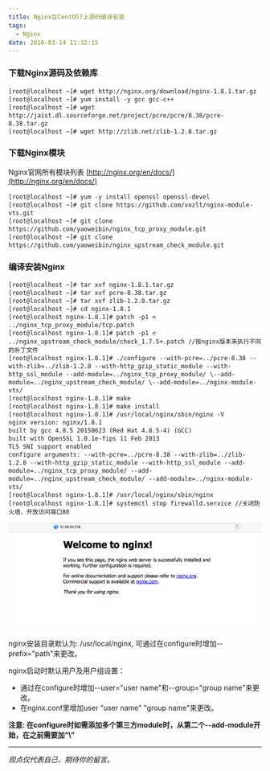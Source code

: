 ```yaml
---
title: Nginx在CentOS7上源码编译安装
tags:
  - Nginx
date: 2016-03-14 11:32:15
---
```

### 下载Nginx源码及依赖库
```
[root@localhost ~]# wget http://nginx.org/download/nginx-1.8.1.tar.gz
[root@localhost ~]# yum install -y gcc gcc-c++
[root@localhost ~]# wget http://jaist.dl.sourceforge.net/project/pcre/pcre/8.38/pcre-8.38.tar.gz
[root@localhost ~]# wget http://zlib.net/zlib-1.2.8.tar.gz
```
### 下载Nginx模块
Nginx官网所有模块列表  [http://nginx.org/en/docs/](http://nginx.org/en/docs/)
```
[root@localhost ~]# yum -y install openssl openssl-devel
[root@localhost ~]# git clone https://github.com/vozlt/nginx-module-vts.git 
[root@localhost ~]# git clone https://github.com/yaoweibin/nginx_tcp_proxy_module.git
[root@localhost ~]# git clone https://github.com/yaoweibin/nginx_upstream_check_module.git
```
### 编译安装Nginx
```
[root@localhost ~]# tar xvf nginx-1.8.1.tar.gz
[root@localhost ~]# tar xvf pcre-8.38.tar.gz
[root@localhost ~]# tar xvf zlib-1.2.8.tar.gz
[root@localhost ~]# cd nginx-1.8.1
[root@localhost nginx-1.8.1]# patch -p1 < ../nginx_tcp_proxy_module/tcp.patch
[root@localhost nginx-1.8.1]# patch -p1 < ../nginx_upstream_check_module/check_1.7.5+.patch //按nginx版本来执行不同的补丁文件
[root@localhost nginx-1.8.1]# ./configure --with-pcre=../pcre-8.38 --with-zlib=../zlib-1.2.8 --with-http_gzip_static_module --with-http_ssl_module --add-module=../nginx_tcp_proxy_module/ \--add-module=../nginx_upstream_check_module/ \--add-module=../nginx-module-vts/
[root@localhost nginx-1.8.1]# make 
[root@localhost nginx-1.8.1]# make install
[root@localhost nginx-1.8.1]# /usr/local/nginx/sbin/nginx -V 
nginx version: nginx/1.8.1
built by gcc 4.8.5 20150623 (Red Hat 4.8.5-4) (GCC) 
built with OpenSSL 1.0.1e-fips 11 Feb 2013
TLS SNI support enabled
configure arguments: --with-pcre=../pcre-8.38 --with-zlib=../zlib-1.2.8 --with-http_gzip_static_module --with-http_ssl_module --add-module=../nginx_tcp_proxy_module/ --add-module=../nginx_upstream_check_module/ --add-module=../nginx-module-vts/
[root@localhost nginx-1.8.1]# /usr/local/nginx/sbin/nginx
[root@localhost nginx-1.8.1]# systemctl stop firewalld.service //关闭防火墙，开放访问端口80
```
![Nginx Welcome](/images/nginx.png)

nginx安装目录默认为: /usr/local/nginx, 可通过在configure时增加--prefix="path"来更改。

nginx启动时默认用户及用户组设置：
* 通过在configure时增加--user="user name"和--group="group name"来更改。
* 在nginx.conf里增加user "user name" "group name"来更改。

__注意: 在configure时如需添加多个第三方module时，从第二个--add-module开始，在之前需要加“\”__

-----
*观点仅代表自己，期待你的留言。*
